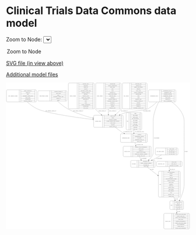 <link rel='stylesheet' href="assets/style.css">
<link rel='stylesheet' href="https://unpkg.com/leaflet@1.5.1/dist/leaflet.css" integrity="sha512-xwE/Az9zrjBIphAcBb3F6JVqxf46+CDLwfLMHloNu6KEQCAWi6HcDUbeOfBIptF7tcCzusKFjFw2yuvEpDL9wQ==" crossorigin="">
<script type="text/javascript" src="https://code.jquery.com/jquery-3.2.1.min.js"></script>
<script type="text/javascript"  src="https://unpkg.com/leaflet@1.5.1/dist/leaflet.js"></script>
<script type="text/javascript" src="assets/actions.js"></script>

# Clinical Trials Data Commons data model

Zoom to Node: <select id="node_select">
  <option value="">Zoom to Node</option>
</select>
<div id="model"></div>

<p>
<a href="./model-desc/ctdc-model.svg">SVG file (in view above)</a>
<p>
<a href="./model-desc">Additional model files</a>


<div id='graph' style='display:off;'>
<svg width="2462pt" height="1960pt"
 viewBox="0.00 0.00 2461.50 1960.00" xmlns="http://www.w3.org/2000/svg" xmlns:xlink="http://www.w3.org/1999/xlink">
<g id="graph0" class="graph" transform="scale(1 1) rotate(0) translate(4 1956)">
<title>Perl</title>
<polygon fill="#ffffff" stroke="transparent" points="-4,4 -4,-1956 2457.5,-1956 2457.5,4 -4,4"/>
<!-- sequencing_assay -->
<g id="node1" class="node">
<title>sequencing_assay</title>
<path fill="none" stroke="#000000" d="M1539.5,-1157.5C1539.5,-1157.5 1876.5,-1157.5 1876.5,-1157.5 1882.5,-1157.5 1888.5,-1163.5 1888.5,-1169.5 1888.5,-1169.5 1888.5,-1260.5 1888.5,-1260.5 1888.5,-1266.5 1882.5,-1272.5 1876.5,-1272.5 1876.5,-1272.5 1539.5,-1272.5 1539.5,-1272.5 1533.5,-1272.5 1527.5,-1266.5 1527.5,-1260.5 1527.5,-1260.5 1527.5,-1169.5 1527.5,-1169.5 1527.5,-1163.5 1533.5,-1157.5 1539.5,-1157.5"/>
<text text-anchor="middle" x="1600.5" y="-1211.3" font-family="Times,serif" font-size="14.00" fill="#000000">sequencing_assay</text>
<polyline fill="none" stroke="#000000" points="1673.5,-1157.5 1673.5,-1272.5 "/>
<text text-anchor="middle" x="1684" y="-1211.3" font-family="Times,serif" font-size="14.00" fill="#000000"> </text>
<polyline fill="none" stroke="#000000" points="1694.5,-1157.5 1694.5,-1272.5 "/>
<text text-anchor="middle" x="1781" y="-1257.3" font-family="Times,serif" font-size="14.00" fill="#000000">platform</text>
<polyline fill="none" stroke="#000000" points="1694.5,-1249.5 1867.5,-1249.5 "/>
<text text-anchor="middle" x="1781" y="-1234.3" font-family="Times,serif" font-size="14.00" fill="#000000">experimental_method</text>
<polyline fill="none" stroke="#000000" points="1694.5,-1226.5 1867.5,-1226.5 "/>
<text text-anchor="middle" x="1781" y="-1211.3" font-family="Times,serif" font-size="14.00" fill="#000000">qc_result</text>
<polyline fill="none" stroke="#000000" points="1694.5,-1203.5 1867.5,-1203.5 "/>
<text text-anchor="middle" x="1781" y="-1188.3" font-family="Times,serif" font-size="14.00" fill="#000000">sequencing_assay_id</text>
<polyline fill="none" stroke="#000000" points="1694.5,-1180.5 1867.5,-1180.5 "/>
<text text-anchor="middle" x="1781" y="-1165.3" font-family="Times,serif" font-size="14.00" fill="#000000">show_node</text>
<polyline fill="none" stroke="#000000" points="1867.5,-1157.5 1867.5,-1272.5 "/>
<text text-anchor="middle" x="1878" y="-1211.3" font-family="Times,serif" font-size="14.00" fill="#000000"> </text>
</g>
<!-- nucleic_acid -->
<g id="node3" class="node">
<title>nucleic_acid</title>
<path fill="none" stroke="#000000" d="M1576,-967.5C1576,-967.5 1926,-967.5 1926,-967.5 1932,-967.5 1938,-973.5 1938,-979.5 1938,-979.5 1938,-1093.5 1938,-1093.5 1938,-1099.5 1932,-1105.5 1926,-1105.5 1926,-1105.5 1576,-1105.5 1576,-1105.5 1570,-1105.5 1564,-1099.5 1564,-1093.5 1564,-1093.5 1564,-979.5 1564,-979.5 1564,-973.5 1570,-967.5 1576,-967.5"/>
<text text-anchor="middle" x="1617" y="-1032.8" font-family="Times,serif" font-size="14.00" fill="#000000">nucleic_acid</text>
<polyline fill="none" stroke="#000000" points="1670,-967.5 1670,-1105.5 "/>
<text text-anchor="middle" x="1680.5" y="-1032.8" font-family="Times,serif" font-size="14.00" fill="#000000"> </text>
<polyline fill="none" stroke="#000000" points="1691,-967.5 1691,-1105.5 "/>
<text text-anchor="middle" x="1804" y="-1090.3" font-family="Times,serif" font-size="14.00" fill="#000000">nucleic_acid_concentration</text>
<polyline fill="none" stroke="#000000" points="1691,-1082.5 1917,-1082.5 "/>
<text text-anchor="middle" x="1804" y="-1067.3" font-family="Times,serif" font-size="14.00" fill="#000000">show_node</text>
<polyline fill="none" stroke="#000000" points="1691,-1059.5 1917,-1059.5 "/>
<text text-anchor="middle" x="1804" y="-1044.3" font-family="Times,serif" font-size="14.00" fill="#000000">aliquot_id</text>
<polyline fill="none" stroke="#000000" points="1691,-1036.5 1917,-1036.5 "/>
<text text-anchor="middle" x="1804" y="-1021.3" font-family="Times,serif" font-size="14.00" fill="#000000">nucleic_acid_volume</text>
<polyline fill="none" stroke="#000000" points="1691,-1013.5 1917,-1013.5 "/>
<text text-anchor="middle" x="1804" y="-998.3" font-family="Times,serif" font-size="14.00" fill="#000000">molecular_sequence_number</text>
<polyline fill="none" stroke="#000000" points="1691,-990.5 1917,-990.5 "/>
<text text-anchor="middle" x="1804" y="-975.3" font-family="Times,serif" font-size="14.00" fill="#000000">nucleic_acid_type</text>
<polyline fill="none" stroke="#000000" points="1917,-967.5 1917,-1105.5 "/>
<text text-anchor="middle" x="1927.5" y="-1032.8" font-family="Times,serif" font-size="14.00" fill="#000000"> </text>
</g>
<!-- sequencing_assay&#45;&gt;nucleic_acid -->
<g id="edge10" class="edge">
<title>sequencing_assay&#45;&gt;nucleic_acid</title>
<path fill="none" stroke="#000000" d="M1721.9609,-1157.0462C1725.1379,-1143.8577 1728.5665,-1129.6253 1731.9158,-1115.7217"/>
<polygon fill="#000000" stroke="#000000" points="1735.3965,-1116.217 1734.3359,-1105.6754 1728.5912,-1114.5776 1735.3965,-1116.217"/>
<text text-anchor="middle" x="1784.5" y="-1127.8" font-family="Times,serif" font-size="14.00" fill="#000000">of_nucleic_acid</text>
</g>
<!-- specimen -->
<g id="node2" class="node">
<title>specimen</title>
<path fill="none" stroke="#000000" d="M1677,-823.5C1677,-823.5 1981,-823.5 1981,-823.5 1987,-823.5 1993,-829.5 1993,-835.5 1993,-835.5 1993,-903.5 1993,-903.5 1993,-909.5 1987,-915.5 1981,-915.5 1981,-915.5 1677,-915.5 1677,-915.5 1671,-915.5 1665,-909.5 1665,-903.5 1665,-903.5 1665,-835.5 1665,-835.5 1665,-829.5 1671,-823.5 1677,-823.5"/>
<text text-anchor="middle" x="1707.5" y="-865.8" font-family="Times,serif" font-size="14.00" fill="#000000">specimen</text>
<polyline fill="none" stroke="#000000" points="1750,-823.5 1750,-915.5 "/>
<text text-anchor="middle" x="1760.5" y="-865.8" font-family="Times,serif" font-size="14.00" fill="#000000"> </text>
<polyline fill="none" stroke="#000000" points="1771,-823.5 1771,-915.5 "/>
<text text-anchor="middle" x="1871.5" y="-900.3" font-family="Times,serif" font-size="14.00" fill="#000000">specimen_type</text>
<polyline fill="none" stroke="#000000" points="1771,-892.5 1972,-892.5 "/>
<text text-anchor="middle" x="1871.5" y="-877.3" font-family="Times,serif" font-size="14.00" fill="#000000">biopsy_sequence_number</text>
<polyline fill="none" stroke="#000000" points="1771,-869.5 1972,-869.5 "/>
<text text-anchor="middle" x="1871.5" y="-854.3" font-family="Times,serif" font-size="14.00" fill="#000000">specimen_id</text>
<polyline fill="none" stroke="#000000" points="1771,-846.5 1972,-846.5 "/>
<text text-anchor="middle" x="1871.5" y="-831.3" font-family="Times,serif" font-size="14.00" fill="#000000">show_node</text>
<polyline fill="none" stroke="#000000" points="1972,-823.5 1972,-915.5 "/>
<text text-anchor="middle" x="1982.5" y="-865.8" font-family="Times,serif" font-size="14.00" fill="#000000"> </text>
</g>
<!-- case -->
<g id="node6" class="node">
<title>case</title>
<path fill="none" stroke="#000000" d="M2048,-426.5C2048,-426.5 2316,-426.5 2316,-426.5 2322,-426.5 2328,-432.5 2328,-438.5 2328,-438.5 2328,-759.5 2328,-759.5 2328,-765.5 2322,-771.5 2316,-771.5 2316,-771.5 2048,-771.5 2048,-771.5 2042,-771.5 2036,-765.5 2036,-759.5 2036,-759.5 2036,-438.5 2036,-438.5 2036,-432.5 2042,-426.5 2048,-426.5"/>
<text text-anchor="middle" x="2060.5" y="-595.3" font-family="Times,serif" font-size="14.00" fill="#000000">case</text>
<polyline fill="none" stroke="#000000" points="2085,-426.5 2085,-771.5 "/>
<text text-anchor="middle" x="2095.5" y="-595.3" font-family="Times,serif" font-size="14.00" fill="#000000"> </text>
<polyline fill="none" stroke="#000000" points="2106,-426.5 2106,-771.5 "/>
<text text-anchor="middle" x="2206.5" y="-756.3" font-family="Times,serif" font-size="14.00" fill="#000000">ctep_subcategory</text>
<polyline fill="none" stroke="#000000" points="2106,-748.5 2307,-748.5 "/>
<text text-anchor="middle" x="2206.5" y="-733.3" font-family="Times,serif" font-size="14.00" fill="#000000">disease</text>
<polyline fill="none" stroke="#000000" points="2106,-725.5 2307,-725.5 "/>
<text text-anchor="middle" x="2206.5" y="-710.3" font-family="Times,serif" font-size="14.00" fill="#000000">gender</text>
<polyline fill="none" stroke="#000000" points="2106,-702.5 2307,-702.5 "/>
<text text-anchor="middle" x="2206.5" y="-687.3" font-family="Times,serif" font-size="14.00" fill="#000000">case_id</text>
<polyline fill="none" stroke="#000000" points="2106,-679.5 2307,-679.5 "/>
<text text-anchor="middle" x="2206.5" y="-664.3" font-family="Times,serif" font-size="14.00" fill="#000000">ecog_performance_status</text>
<polyline fill="none" stroke="#000000" points="2106,-656.5 2307,-656.5 "/>
<text text-anchor="middle" x="2206.5" y="-641.3" font-family="Times,serif" font-size="14.00" fill="#000000">extent_of_disease</text>
<polyline fill="none" stroke="#000000" points="2106,-633.5 2307,-633.5 "/>
<text text-anchor="middle" x="2206.5" y="-618.3" font-family="Times,serif" font-size="14.00" fill="#000000">show_node</text>
<polyline fill="none" stroke="#000000" points="2106,-610.5 2307,-610.5 "/>
<text text-anchor="middle" x="2206.5" y="-595.3" font-family="Times,serif" font-size="14.00" fill="#000000">ethnicity</text>
<polyline fill="none" stroke="#000000" points="2106,-587.5 2307,-587.5 "/>
<text text-anchor="middle" x="2206.5" y="-572.3" font-family="Times,serif" font-size="14.00" fill="#000000">source_id</text>
<polyline fill="none" stroke="#000000" points="2106,-564.5 2307,-564.5 "/>
<text text-anchor="middle" x="2206.5" y="-549.3" font-family="Times,serif" font-size="14.00" fill="#000000">patient_status</text>
<polyline fill="none" stroke="#000000" points="2106,-541.5 2307,-541.5 "/>
<text text-anchor="middle" x="2206.5" y="-526.3" font-family="Times,serif" font-size="14.00" fill="#000000">prior_drugs</text>
<polyline fill="none" stroke="#000000" points="2106,-518.5 2307,-518.5 "/>
<text text-anchor="middle" x="2206.5" y="-503.3" font-family="Times,serif" font-size="14.00" fill="#000000">ctep_category</text>
<polyline fill="none" stroke="#000000" points="2106,-495.5 2307,-495.5 "/>
<text text-anchor="middle" x="2206.5" y="-480.3" font-family="Times,serif" font-size="14.00" fill="#000000">race</text>
<polyline fill="none" stroke="#000000" points="2106,-472.5 2307,-472.5 "/>
<text text-anchor="middle" x="2206.5" y="-457.3" font-family="Times,serif" font-size="14.00" fill="#000000">meddra_code</text>
<polyline fill="none" stroke="#000000" points="2106,-449.5 2307,-449.5 "/>
<text text-anchor="middle" x="2206.5" y="-434.3" font-family="Times,serif" font-size="14.00" fill="#000000">current_step</text>
<polyline fill="none" stroke="#000000" points="2307,-426.5 2307,-771.5 "/>
<text text-anchor="middle" x="2317.5" y="-595.3" font-family="Times,serif" font-size="14.00" fill="#000000"> </text>
</g>
<!-- specimen&#45;&gt;case -->
<g id="edge17" class="edge">
<title>specimen&#45;&gt;case</title>
<path fill="none" stroke="#000000" d="M1889.2818,-823.3067C1927.4275,-794.0761 1978.6108,-754.8549 2027.5055,-717.3874"/>
<polygon fill="#000000" stroke="#000000" points="2029.8389,-720.0089 2035.6475,-711.1483 2025.5811,-714.4526 2029.8389,-720.0089"/>
<text text-anchor="middle" x="1950" y="-793.8" font-family="Times,serif" font-size="14.00" fill="#000000">of_case</text>
</g>
<!-- nucleic_acid&#45;&gt;specimen -->
<g id="edge3" class="edge">
<title>nucleic_acid&#45;&gt;specimen</title>
<path fill="none" stroke="#000000" d="M1783.4014,-967.1278C1789.999,-953.0022 1796.8561,-938.321 1803.1875,-924.7651"/>
<polygon fill="#000000" stroke="#000000" points="1806.4165,-926.1224 1807.4773,-915.5807 1800.0742,-923.16 1806.4165,-926.1224"/>
<text text-anchor="middle" x="1841" y="-937.8" font-family="Times,serif" font-size="14.00" fill="#000000">of_specimen</text>
</g>
<!-- copy_number_variant -->
<g id="node4" class="node">
<title>copy_number_variant</title>
<path fill="none" stroke="#000000" d="M12,-1698.5C12,-1698.5 390,-1698.5 390,-1698.5 396,-1698.5 402,-1704.5 402,-1710.5 402,-1710.5 402,-1847.5 402,-1847.5 402,-1853.5 396,-1859.5 390,-1859.5 390,-1859.5 12,-1859.5 12,-1859.5 6,-1859.5 0,-1853.5 0,-1847.5 0,-1847.5 0,-1710.5 0,-1710.5 0,-1704.5 6,-1698.5 12,-1698.5"/>
<text text-anchor="middle" x="86" y="-1775.3" font-family="Times,serif" font-size="14.00" fill="#000000">copy_number_variant</text>
<polyline fill="none" stroke="#000000" points="172,-1698.5 172,-1859.5 "/>
<text text-anchor="middle" x="182.5" y="-1775.3" font-family="Times,serif" font-size="14.00" fill="#000000"> </text>
<polyline fill="none" stroke="#000000" points="193,-1698.5 193,-1859.5 "/>
<text text-anchor="middle" x="287" y="-1844.3" font-family="Times,serif" font-size="14.00" fill="#000000">tumor_suppressor</text>
<polyline fill="none" stroke="#000000" points="193,-1836.5 381,-1836.5 "/>
<text text-anchor="middle" x="287" y="-1821.3" font-family="Times,serif" font-size="14.00" fill="#000000">variant_id</text>
<polyline fill="none" stroke="#000000" points="193,-1813.5 381,-1813.5 "/>
<text text-anchor="middle" x="287" y="-1798.3" font-family="Times,serif" font-size="14.00" fill="#000000">gene</text>
<polyline fill="none" stroke="#000000" points="193,-1790.5 381,-1790.5 "/>
<text text-anchor="middle" x="287" y="-1775.3" font-family="Times,serif" font-size="14.00" fill="#000000">oncomine_variant_class</text>
<polyline fill="none" stroke="#000000" points="193,-1767.5 381,-1767.5 "/>
<text text-anchor="middle" x="287" y="-1752.3" font-family="Times,serif" font-size="14.00" fill="#000000">show_node</text>
<polyline fill="none" stroke="#000000" points="193,-1744.5 381,-1744.5 "/>
<text text-anchor="middle" x="287" y="-1729.3" font-family="Times,serif" font-size="14.00" fill="#000000">chromosome</text>
<polyline fill="none" stroke="#000000" points="193,-1721.5 381,-1721.5 "/>
<text text-anchor="middle" x="287" y="-1706.3" font-family="Times,serif" font-size="14.00" fill="#000000">external_variant_id</text>
<polyline fill="none" stroke="#000000" points="381,-1698.5 381,-1859.5 "/>
<text text-anchor="middle" x="391.5" y="-1775.3" font-family="Times,serif" font-size="14.00" fill="#000000"> </text>
</g>
<!-- variant_report -->
<g id="node7" class="node">
<title>variant_report</title>
<path fill="none" stroke="#000000" d="M1180,-1359C1180,-1359 1552,-1359 1552,-1359 1558,-1359 1564,-1365 1564,-1371 1564,-1371 1564,-1508 1564,-1508 1564,-1514 1558,-1520 1552,-1520 1552,-1520 1180,-1520 1180,-1520 1174,-1520 1168,-1514 1168,-1508 1168,-1508 1168,-1371 1168,-1371 1168,-1365 1174,-1359 1180,-1359"/>
<text text-anchor="middle" x="1228" y="-1435.8" font-family="Times,serif" font-size="14.00" fill="#000000">variant_report</text>
<polyline fill="none" stroke="#000000" points="1288,-1359 1288,-1520 "/>
<text text-anchor="middle" x="1298.5" y="-1435.8" font-family="Times,serif" font-size="14.00" fill="#000000"> </text>
<polyline fill="none" stroke="#000000" points="1309,-1359 1309,-1520 "/>
<text text-anchor="middle" x="1426" y="-1504.8" font-family="Times,serif" font-size="14.00" fill="#000000">analysis_id</text>
<polyline fill="none" stroke="#000000" points="1309,-1497 1543,-1497 "/>
<text text-anchor="middle" x="1426" y="-1481.8" font-family="Times,serif" font-size="14.00" fill="#000000">mapd</text>
<polyline fill="none" stroke="#000000" points="1309,-1474 1543,-1474 "/>
<text text-anchor="middle" x="1426" y="-1458.8" font-family="Times,serif" font-size="14.00" fill="#000000">reference_genome</text>
<polyline fill="none" stroke="#000000" points="1309,-1451 1543,-1451 "/>
<text text-anchor="middle" x="1426" y="-1435.8" font-family="Times,serif" font-size="14.00" fill="#000000">torrent_variant_caller_version</text>
<polyline fill="none" stroke="#000000" points="1309,-1428 1543,-1428 "/>
<text text-anchor="middle" x="1426" y="-1412.8" font-family="Times,serif" font-size="14.00" fill="#000000">show_node</text>
<polyline fill="none" stroke="#000000" points="1309,-1405 1543,-1405 "/>
<text text-anchor="middle" x="1426" y="-1389.8" font-family="Times,serif" font-size="14.00" fill="#000000">cellularity</text>
<polyline fill="none" stroke="#000000" points="1309,-1382 1543,-1382 "/>
<text text-anchor="middle" x="1426" y="-1366.8" font-family="Times,serif" font-size="14.00" fill="#000000">variant_report_id</text>
<polyline fill="none" stroke="#000000" points="1543,-1359 1543,-1520 "/>
<text text-anchor="middle" x="1553.5" y="-1435.8" font-family="Times,serif" font-size="14.00" fill="#000000"> </text>
</g>
<!-- copy_number_variant&#45;&gt;variant_report -->
<g id="edge12" class="edge">
<title>copy_number_variant&#45;&gt;variant_report</title>
<path fill="none" stroke="#000000" d="M278.9733,-1698.2323C315.901,-1664.6124 362.5008,-1628.2927 411,-1606 540.6951,-1546.3855 917.8021,-1492.672 1157.5084,-1463.2127"/>
<polygon fill="#000000" stroke="#000000" points="1158.2509,-1466.648 1167.7513,-1461.9583 1157.4,-1459.6999 1158.2509,-1466.648"/>
<text text-anchor="middle" x="592.5" y="-1576.8" font-family="Times,serif" font-size="14.00" fill="#000000">copy_number_variant_of</text>
</g>
<!-- clinical_trial -->
<g id="node5" class="node">
<title>clinical_trial</title>
<path fill="none" stroke="#000000" d="M2120.5,-.5C2120.5,-.5 2441.5,-.5 2441.5,-.5 2447.5,-.5 2453.5,-6.5 2453.5,-12.5 2453.5,-12.5 2453.5,-195.5 2453.5,-195.5 2453.5,-201.5 2447.5,-207.5 2441.5,-207.5 2441.5,-207.5 2120.5,-207.5 2120.5,-207.5 2114.5,-207.5 2108.5,-201.5 2108.5,-195.5 2108.5,-195.5 2108.5,-12.5 2108.5,-12.5 2108.5,-6.5 2114.5,-.5 2120.5,-.5"/>
<text text-anchor="middle" x="2161.5" y="-100.3" font-family="Times,serif" font-size="14.00" fill="#000000">clinical_trial</text>
<polyline fill="none" stroke="#000000" points="2214.5,-.5 2214.5,-207.5 "/>
<text text-anchor="middle" x="2225" y="-100.3" font-family="Times,serif" font-size="14.00" fill="#000000"> </text>
<polyline fill="none" stroke="#000000" points="2235.5,-.5 2235.5,-207.5 "/>
<text text-anchor="middle" x="2334" y="-192.3" font-family="Times,serif" font-size="14.00" fill="#000000">clinical_trial_long_name</text>
<polyline fill="none" stroke="#000000" points="2235.5,-184.5 2432.5,-184.5 "/>
<text text-anchor="middle" x="2334" y="-169.3" font-family="Times,serif" font-size="14.00" fill="#000000">clinical_trial_type</text>
<polyline fill="none" stroke="#000000" points="2235.5,-161.5 2432.5,-161.5 "/>
<text text-anchor="middle" x="2334" y="-146.3" font-family="Times,serif" font-size="14.00" fill="#000000">clinical_trial_designation</text>
<polyline fill="none" stroke="#000000" points="2235.5,-138.5 2432.5,-138.5 "/>
<text text-anchor="middle" x="2334" y="-123.3" font-family="Times,serif" font-size="14.00" fill="#000000">show_node</text>
<polyline fill="none" stroke="#000000" points="2235.5,-115.5 2432.5,-115.5 "/>
<text text-anchor="middle" x="2334" y="-100.3" font-family="Times,serif" font-size="14.00" fill="#000000">principal_investigators</text>
<polyline fill="none" stroke="#000000" points="2235.5,-92.5 2432.5,-92.5 "/>
<text text-anchor="middle" x="2334" y="-77.3" font-family="Times,serif" font-size="14.00" fill="#000000">clinical_trial_short_name</text>
<polyline fill="none" stroke="#000000" points="2235.5,-69.5 2432.5,-69.5 "/>
<text text-anchor="middle" x="2334" y="-54.3" font-family="Times,serif" font-size="14.00" fill="#000000">lead_organization</text>
<polyline fill="none" stroke="#000000" points="2235.5,-46.5 2432.5,-46.5 "/>
<text text-anchor="middle" x="2334" y="-31.3" font-family="Times,serif" font-size="14.00" fill="#000000">clinical_trial_id</text>
<polyline fill="none" stroke="#000000" points="2235.5,-23.5 2432.5,-23.5 "/>
<text text-anchor="middle" x="2334" y="-8.3" font-family="Times,serif" font-size="14.00" fill="#000000">clinical_trial_description</text>
<polyline fill="none" stroke="#000000" points="2432.5,-.5 2432.5,-207.5 "/>
<text text-anchor="middle" x="2443" y="-100.3" font-family="Times,serif" font-size="14.00" fill="#000000"> </text>
</g>
<!-- arm -->
<g id="node14" class="node">
<title>arm</title>
<path fill="none" stroke="#000000" d="M2201,-259.5C2201,-259.5 2361,-259.5 2361,-259.5 2367,-259.5 2373,-265.5 2373,-271.5 2373,-271.5 2373,-362.5 2373,-362.5 2373,-368.5 2367,-374.5 2361,-374.5 2361,-374.5 2201,-374.5 2201,-374.5 2195,-374.5 2189,-368.5 2189,-362.5 2189,-362.5 2189,-271.5 2189,-271.5 2189,-265.5 2195,-259.5 2201,-259.5"/>
<text text-anchor="middle" x="2211.5" y="-313.3" font-family="Times,serif" font-size="14.00" fill="#000000">arm</text>
<polyline fill="none" stroke="#000000" points="2234,-259.5 2234,-374.5 "/>
<text text-anchor="middle" x="2244.5" y="-313.3" font-family="Times,serif" font-size="14.00" fill="#000000"> </text>
<polyline fill="none" stroke="#000000" points="2255,-259.5 2255,-374.5 "/>
<text text-anchor="middle" x="2303.5" y="-359.3" font-family="Times,serif" font-size="14.00" fill="#000000">show_node</text>
<polyline fill="none" stroke="#000000" points="2255,-351.5 2352,-351.5 "/>
<text text-anchor="middle" x="2303.5" y="-336.3" font-family="Times,serif" font-size="14.00" fill="#000000">arm_id</text>
<polyline fill="none" stroke="#000000" points="2255,-328.5 2352,-328.5 "/>
<text text-anchor="middle" x="2303.5" y="-313.3" font-family="Times,serif" font-size="14.00" fill="#000000">pubmed_id</text>
<polyline fill="none" stroke="#000000" points="2255,-305.5 2352,-305.5 "/>
<text text-anchor="middle" x="2303.5" y="-290.3" font-family="Times,serif" font-size="14.00" fill="#000000">arm_target</text>
<polyline fill="none" stroke="#000000" points="2255,-282.5 2352,-282.5 "/>
<text text-anchor="middle" x="2303.5" y="-267.3" font-family="Times,serif" font-size="14.00" fill="#000000">arm_drug</text>
<polyline fill="none" stroke="#000000" points="2352,-259.5 2352,-374.5 "/>
<text text-anchor="middle" x="2362.5" y="-313.3" font-family="Times,serif" font-size="14.00" fill="#000000"> </text>
</g>
<!-- case&#45;&gt;arm -->
<g id="edge6" class="edge">
<title>case&#45;&gt;arm</title>
<path fill="none" stroke="#000000" d="M2242.5823,-426.4322C2247.7643,-411.6714 2252.7754,-397.3972 2257.3725,-384.3026"/>
<polygon fill="#000000" stroke="#000000" points="2260.793,-385.1253 2260.8031,-374.5305 2254.1882,-382.8065 2260.793,-385.1253"/>
<text text-anchor="middle" x="2276" y="-396.8" font-family="Times,serif" font-size="14.00" fill="#000000">of_arm</text>
</g>
<!-- variant_report&#45;&gt;sequencing_assay -->
<g id="edge8" class="edge">
<title>variant_report&#45;&gt;sequencing_assay</title>
<path fill="none" stroke="#000000" d="M1459.645,-1358.6817C1488.6202,-1335.4705 1521.2825,-1311.0407 1553,-1291 1560.1932,-1286.455 1567.6973,-1281.9833 1575.3548,-1277.6247"/>
<polygon fill="#000000" stroke="#000000" points="1577.3864,-1280.4987 1584.4052,-1272.5622 1573.9691,-1274.3895 1577.3864,-1280.4987"/>
<text text-anchor="middle" x="1628.5" y="-1294.8" font-family="Times,serif" font-size="14.00" fill="#000000">of_sequencing_assay</text>
</g>
<!-- file -->
<g id="node8" class="node">
<title>file</title>
<path fill="none" stroke="#000000" d="M1615.5,-1324.5C1615.5,-1324.5 1800.5,-1324.5 1800.5,-1324.5 1806.5,-1324.5 1812.5,-1330.5 1812.5,-1336.5 1812.5,-1336.5 1812.5,-1542.5 1812.5,-1542.5 1812.5,-1548.5 1806.5,-1554.5 1800.5,-1554.5 1800.5,-1554.5 1615.5,-1554.5 1615.5,-1554.5 1609.5,-1554.5 1603.5,-1548.5 1603.5,-1542.5 1603.5,-1542.5 1603.5,-1336.5 1603.5,-1336.5 1603.5,-1330.5 1609.5,-1324.5 1615.5,-1324.5"/>
<text text-anchor="middle" x="1623" y="-1435.8" font-family="Times,serif" font-size="14.00" fill="#000000">file</text>
<polyline fill="none" stroke="#000000" points="1642.5,-1324.5 1642.5,-1554.5 "/>
<text text-anchor="middle" x="1653" y="-1435.8" font-family="Times,serif" font-size="14.00" fill="#000000"> </text>
<polyline fill="none" stroke="#000000" points="1663.5,-1324.5 1663.5,-1554.5 "/>
<text text-anchor="middle" x="1727.5" y="-1539.3" font-family="Times,serif" font-size="14.00" fill="#000000">uuid</text>
<polyline fill="none" stroke="#000000" points="1663.5,-1531.5 1791.5,-1531.5 "/>
<text text-anchor="middle" x="1727.5" y="-1516.3" font-family="Times,serif" font-size="14.00" fill="#000000">file_format</text>
<polyline fill="none" stroke="#000000" points="1663.5,-1508.5 1791.5,-1508.5 "/>
<text text-anchor="middle" x="1727.5" y="-1493.3" font-family="Times,serif" font-size="14.00" fill="#000000">show_node</text>
<polyline fill="none" stroke="#000000" points="1663.5,-1485.5 1791.5,-1485.5 "/>
<text text-anchor="middle" x="1727.5" y="-1470.3" font-family="Times,serif" font-size="14.00" fill="#000000">file_description</text>
<polyline fill="none" stroke="#000000" points="1663.5,-1462.5 1791.5,-1462.5 "/>
<text text-anchor="middle" x="1727.5" y="-1447.3" font-family="Times,serif" font-size="14.00" fill="#000000">file_status</text>
<polyline fill="none" stroke="#000000" points="1663.5,-1439.5 1791.5,-1439.5 "/>
<text text-anchor="middle" x="1727.5" y="-1424.3" font-family="Times,serif" font-size="14.00" fill="#000000">file_name</text>
<polyline fill="none" stroke="#000000" points="1663.5,-1416.5 1791.5,-1416.5 "/>
<text text-anchor="middle" x="1727.5" y="-1401.3" font-family="Times,serif" font-size="14.00" fill="#000000">file_size</text>
<polyline fill="none" stroke="#000000" points="1663.5,-1393.5 1791.5,-1393.5 "/>
<text text-anchor="middle" x="1727.5" y="-1378.3" font-family="Times,serif" font-size="14.00" fill="#000000">file_location</text>
<polyline fill="none" stroke="#000000" points="1663.5,-1370.5 1791.5,-1370.5 "/>
<text text-anchor="middle" x="1727.5" y="-1355.3" font-family="Times,serif" font-size="14.00" fill="#000000">md5sum</text>
<polyline fill="none" stroke="#000000" points="1663.5,-1347.5 1791.5,-1347.5 "/>
<text text-anchor="middle" x="1727.5" y="-1332.3" font-family="Times,serif" font-size="14.00" fill="#000000">file_type</text>
<polyline fill="none" stroke="#000000" points="1791.5,-1324.5 1791.5,-1554.5 "/>
<text text-anchor="middle" x="1802" y="-1435.8" font-family="Times,serif" font-size="14.00" fill="#000000"> </text>
</g>
<!-- file&#45;&gt;sequencing_assay -->
<g id="edge7" class="edge">
<title>file&#45;&gt;sequencing_assay</title>
<path fill="none" stroke="#000000" d="M1708,-1324.2906C1708,-1310.104 1708,-1295.9805 1708,-1282.8273"/>
<polygon fill="#000000" stroke="#000000" points="1711.5001,-1282.504 1708,-1272.504 1704.5001,-1282.5041 1711.5001,-1282.504"/>
<text text-anchor="middle" x="1783.5" y="-1294.8" font-family="Times,serif" font-size="14.00" fill="#000000">of_sequencing_assay</text>
</g>
<!-- assignment_report -->
<g id="node9" class="node">
<title>assignment_report</title>
<path fill="none" stroke="#000000" d="M1914.5,-1698.5C1914.5,-1698.5 2257.5,-1698.5 2257.5,-1698.5 2263.5,-1698.5 2269.5,-1704.5 2269.5,-1710.5 2269.5,-1710.5 2269.5,-1847.5 2269.5,-1847.5 2269.5,-1853.5 2263.5,-1859.5 2257.5,-1859.5 2257.5,-1859.5 1914.5,-1859.5 1914.5,-1859.5 1908.5,-1859.5 1902.5,-1853.5 1902.5,-1847.5 1902.5,-1847.5 1902.5,-1710.5 1902.5,-1710.5 1902.5,-1704.5 1908.5,-1698.5 1914.5,-1698.5"/>
<text text-anchor="middle" x="1978.5" y="-1775.3" font-family="Times,serif" font-size="14.00" fill="#000000">assignment_report</text>
<polyline fill="none" stroke="#000000" points="2054.5,-1698.5 2054.5,-1859.5 "/>
<text text-anchor="middle" x="2065" y="-1775.3" font-family="Times,serif" font-size="14.00" fill="#000000"> </text>
<polyline fill="none" stroke="#000000" points="2075.5,-1698.5 2075.5,-1859.5 "/>
<text text-anchor="middle" x="2162" y="-1844.3" font-family="Times,serif" font-size="14.00" fill="#000000">assignment_report_id</text>
<polyline fill="none" stroke="#000000" points="2075.5,-1836.5 2248.5,-1836.5 "/>
<text text-anchor="middle" x="2162" y="-1821.3" font-family="Times,serif" font-size="14.00" fill="#000000">assignment_logic</text>
<polyline fill="none" stroke="#000000" points="2075.5,-1813.5 2248.5,-1813.5 "/>
<text text-anchor="middle" x="2162" y="-1798.3" font-family="Times,serif" font-size="14.00" fill="#000000">treatment_outcome</text>
<polyline fill="none" stroke="#000000" points="2075.5,-1790.5 2248.5,-1790.5 "/>
<text text-anchor="middle" x="2162" y="-1775.3" font-family="Times,serif" font-size="14.00" fill="#000000">assignment_outcome</text>
<polyline fill="none" stroke="#000000" points="2075.5,-1767.5 2248.5,-1767.5 "/>
<text text-anchor="middle" x="2162" y="-1752.3" font-family="Times,serif" font-size="14.00" fill="#000000">show_node</text>
<polyline fill="none" stroke="#000000" points="2075.5,-1744.5 2248.5,-1744.5 "/>
<text text-anchor="middle" x="2162" y="-1729.3" font-family="Times,serif" font-size="14.00" fill="#000000">analysis_id</text>
<polyline fill="none" stroke="#000000" points="2075.5,-1721.5 2248.5,-1721.5 "/>
<text text-anchor="middle" x="2162" y="-1706.3" font-family="Times,serif" font-size="14.00" fill="#000000">step_at_assignment</text>
<polyline fill="none" stroke="#000000" points="2248.5,-1698.5 2248.5,-1859.5 "/>
<text text-anchor="middle" x="2259" y="-1775.3" font-family="Times,serif" font-size="14.00" fill="#000000"> </text>
</g>
<!-- assignment_report&#45;&gt;specimen -->
<g id="edge2" class="edge">
<title>assignment_report&#45;&gt;specimen</title>
<path fill="none" stroke="#000000" d="M2040.1195,-1698.4515C2006.243,-1631.3701 1966,-1532.1778 1966,-1439.5 1966,-1439.5 1966,-1439.5 1966,-1036.5 1966,-1004.4776 1964.3759,-993.8981 1947,-967 1936.3783,-950.5575 1922.0997,-935.505 1907.148,-922.4039"/>
<polygon fill="#000000" stroke="#000000" points="1909.174,-919.5329 1899.2837,-915.7337 1904.6461,-924.8713 1909.174,-919.5329"/>
<text text-anchor="middle" x="2011" y="-1211.3" font-family="Times,serif" font-size="14.00" fill="#000000">of_specimen</text>
</g>
<!-- assignment_report&#45;&gt;variant_report -->
<g id="edge16" class="edge">
<title>assignment_report&#45;&gt;variant_report</title>
<path fill="none" stroke="#000000" d="M2015.4705,-1698.0743C1981.7512,-1664.4238 1938.7821,-1628.1239 1893,-1606 1832.5079,-1576.7676 1658.8099,-1576.0268 1595,-1555 1569.7644,-1546.6843 1543.8512,-1535.9699 1518.9473,-1524.4268"/>
<polygon fill="#000000" stroke="#000000" points="1520.3602,-1521.2236 1509.821,-1520.1395 1517.3838,-1527.5593 1520.3602,-1521.2236"/>
<text text-anchor="middle" x="1882.5" y="-1576.8" font-family="Times,serif" font-size="14.00" fill="#000000">of_variant_report</text>
</g>
<!-- assignment_report&#45;&gt;arm -->
<g id="edge5" class="edge">
<title>assignment_report&#45;&gt;arm</title>
<path fill="none" stroke="#000000" d="M2215.3913,-1698.4385C2294.6541,-1638.1453 2381,-1547.6457 2381,-1439.5 2381,-1439.5 2381,-1439.5 2381,-599 2381,-521.8694 2347.3582,-439.3429 2319.1002,-383.628"/>
<polygon fill="#000000" stroke="#000000" points="2322.1289,-381.8644 2314.4376,-374.5778 2315.9062,-385.0704 2322.1289,-381.8644"/>
<text text-anchor="middle" x="2406" y="-1032.8" font-family="Times,serif" font-size="14.00" fill="#000000">of_arm</text>
</g>
<!-- gene_fusion_variant -->
<g id="node10" class="node">
<title>gene_fusion_variant</title>
<path fill="none" stroke="#000000" d="M432.5,-1710C432.5,-1710 799.5,-1710 799.5,-1710 805.5,-1710 811.5,-1716 811.5,-1722 811.5,-1722 811.5,-1836 811.5,-1836 811.5,-1842 805.5,-1848 799.5,-1848 799.5,-1848 432.5,-1848 432.5,-1848 426.5,-1848 420.5,-1842 420.5,-1836 420.5,-1836 420.5,-1722 420.5,-1722 420.5,-1716 426.5,-1710 432.5,-1710"/>
<text text-anchor="middle" x="501" y="-1775.3" font-family="Times,serif" font-size="14.00" fill="#000000">gene_fusion_variant</text>
<polyline fill="none" stroke="#000000" points="581.5,-1710 581.5,-1848 "/>
<text text-anchor="middle" x="592" y="-1775.3" font-family="Times,serif" font-size="14.00" fill="#000000"> </text>
<polyline fill="none" stroke="#000000" points="602.5,-1710 602.5,-1848 "/>
<text text-anchor="middle" x="696.5" y="-1832.8" font-family="Times,serif" font-size="14.00" fill="#000000">external_variant_id</text>
<polyline fill="none" stroke="#000000" points="602.5,-1825 790.5,-1825 "/>
<text text-anchor="middle" x="696.5" y="-1809.8" font-family="Times,serif" font-size="14.00" fill="#000000">show_node</text>
<polyline fill="none" stroke="#000000" points="602.5,-1802 790.5,-1802 "/>
<text text-anchor="middle" x="696.5" y="-1786.8" font-family="Times,serif" font-size="14.00" fill="#000000">gene1</text>
<polyline fill="none" stroke="#000000" points="602.5,-1779 790.5,-1779 "/>
<text text-anchor="middle" x="696.5" y="-1763.8" font-family="Times,serif" font-size="14.00" fill="#000000">oncomine_variant_class</text>
<polyline fill="none" stroke="#000000" points="602.5,-1756 790.5,-1756 "/>
<text text-anchor="middle" x="696.5" y="-1740.8" font-family="Times,serif" font-size="14.00" fill="#000000">variant_id</text>
<polyline fill="none" stroke="#000000" points="602.5,-1733 790.5,-1733 "/>
<text text-anchor="middle" x="696.5" y="-1717.8" font-family="Times,serif" font-size="14.00" fill="#000000">gene2</text>
<polyline fill="none" stroke="#000000" points="790.5,-1710 790.5,-1848 "/>
<text text-anchor="middle" x="801" y="-1775.3" font-family="Times,serif" font-size="14.00" fill="#000000"> </text>
</g>
<!-- gene_fusion_variant&#45;&gt;variant_report -->
<g id="edge14" class="edge">
<title>gene_fusion_variant&#45;&gt;variant_report</title>
<path fill="none" stroke="#000000" d="M683.7699,-1709.6191C721.4069,-1674.405 770.6962,-1633.3976 821,-1606 925.8962,-1548.869 1053.0675,-1508.593 1158.1737,-1481.9808"/>
<polygon fill="#000000" stroke="#000000" points="1159.1036,-1485.3561 1167.9516,-1479.5283 1157.4005,-1478.5664 1159.1036,-1485.3561"/>
<text text-anchor="middle" x="960" y="-1576.8" font-family="Times,serif" font-size="14.00" fill="#000000">gene_fusion_variant_of</text>
</g>
<!-- delins_variant -->
<g id="node11" class="node">
<title>delins_variant</title>
<path fill="none" stroke="#000000" d="M842,-1606.5C842,-1606.5 1166,-1606.5 1166,-1606.5 1172,-1606.5 1178,-1612.5 1178,-1618.5 1178,-1618.5 1178,-1939.5 1178,-1939.5 1178,-1945.5 1172,-1951.5 1166,-1951.5 1166,-1951.5 842,-1951.5 842,-1951.5 836,-1951.5 830,-1945.5 830,-1939.5 830,-1939.5 830,-1618.5 830,-1618.5 830,-1612.5 836,-1606.5 842,-1606.5"/>
<text text-anchor="middle" x="889" y="-1775.3" font-family="Times,serif" font-size="14.00" fill="#000000">delins_variant</text>
<polyline fill="none" stroke="#000000" points="948,-1606.5 948,-1951.5 "/>
<text text-anchor="middle" x="958.5" y="-1775.3" font-family="Times,serif" font-size="14.00" fill="#000000"> </text>
<polyline fill="none" stroke="#000000" points="969,-1606.5 969,-1951.5 "/>
<text text-anchor="middle" x="1063" y="-1936.3" font-family="Times,serif" font-size="14.00" fill="#000000">genomic_hgvs</text>
<polyline fill="none" stroke="#000000" points="969,-1928.5 1157,-1928.5 "/>
<text text-anchor="middle" x="1063" y="-1913.3" font-family="Times,serif" font-size="14.00" fill="#000000">alternative</text>
<polyline fill="none" stroke="#000000" points="969,-1905.5 1157,-1905.5 "/>
<text text-anchor="middle" x="1063" y="-1890.3" font-family="Times,serif" font-size="14.00" fill="#000000">variant_id</text>
<polyline fill="none" stroke="#000000" points="969,-1882.5 1157,-1882.5 "/>
<text text-anchor="middle" x="1063" y="-1867.3" font-family="Times,serif" font-size="14.00" fill="#000000">position</text>
<polyline fill="none" stroke="#000000" points="969,-1859.5 1157,-1859.5 "/>
<text text-anchor="middle" x="1063" y="-1844.3" font-family="Times,serif" font-size="14.00" fill="#000000">oncomine_variant_class</text>
<polyline fill="none" stroke="#000000" points="969,-1836.5 1157,-1836.5 "/>
<text text-anchor="middle" x="1063" y="-1821.3" font-family="Times,serif" font-size="14.00" fill="#000000">external_variant_id</text>
<polyline fill="none" stroke="#000000" points="969,-1813.5 1157,-1813.5 "/>
<text text-anchor="middle" x="1063" y="-1798.3" font-family="Times,serif" font-size="14.00" fill="#000000">reference</text>
<polyline fill="none" stroke="#000000" points="969,-1790.5 1157,-1790.5 "/>
<text text-anchor="middle" x="1063" y="-1775.3" font-family="Times,serif" font-size="14.00" fill="#000000">transcript_hgvs</text>
<polyline fill="none" stroke="#000000" points="969,-1767.5 1157,-1767.5 "/>
<text text-anchor="middle" x="1063" y="-1752.3" font-family="Times,serif" font-size="14.00" fill="#000000">amino_acid_change</text>
<polyline fill="none" stroke="#000000" points="969,-1744.5 1157,-1744.5 "/>
<text text-anchor="middle" x="1063" y="-1729.3" font-family="Times,serif" font-size="14.00" fill="#000000">transcript_id</text>
<polyline fill="none" stroke="#000000" points="969,-1721.5 1157,-1721.5 "/>
<text text-anchor="middle" x="1063" y="-1706.3" font-family="Times,serif" font-size="14.00" fill="#000000">gene</text>
<polyline fill="none" stroke="#000000" points="969,-1698.5 1157,-1698.5 "/>
<text text-anchor="middle" x="1063" y="-1683.3" font-family="Times,serif" font-size="14.00" fill="#000000">exon</text>
<polyline fill="none" stroke="#000000" points="969,-1675.5 1157,-1675.5 "/>
<text text-anchor="middle" x="1063" y="-1660.3" font-family="Times,serif" font-size="14.00" fill="#000000">variant_classification</text>
<polyline fill="none" stroke="#000000" points="969,-1652.5 1157,-1652.5 "/>
<text text-anchor="middle" x="1063" y="-1637.3" font-family="Times,serif" font-size="14.00" fill="#000000">chromosome</text>
<polyline fill="none" stroke="#000000" points="969,-1629.5 1157,-1629.5 "/>
<text text-anchor="middle" x="1063" y="-1614.3" font-family="Times,serif" font-size="14.00" fill="#000000">show_node</text>
<polyline fill="none" stroke="#000000" points="1157,-1606.5 1157,-1951.5 "/>
<text text-anchor="middle" x="1167.5" y="-1775.3" font-family="Times,serif" font-size="14.00" fill="#000000"> </text>
</g>
<!-- delins_variant&#45;&gt;variant_report -->
<g id="edge1" class="edge">
<title>delins_variant&#45;&gt;variant_report</title>
<path fill="none" stroke="#000000" d="M1178.3213,-1614.1433C1181.2351,-1611.4077 1184.1297,-1608.6915 1187,-1606 1214.3083,-1580.3921 1244.049,-1552.6641 1271.3038,-1527.3171"/>
<polygon fill="#000000" stroke="#000000" points="1273.9807,-1529.6073 1278.921,-1520.2348 1269.2142,-1524.4808 1273.9807,-1529.6073"/>
<text text-anchor="middle" x="1283.5" y="-1576.8" font-family="Times,serif" font-size="14.00" fill="#000000">delins_variant_of</text>
</g>
<!-- ihc_assay_report -->
<g id="node12" class="node">
<title>ihc_assay_report</title>
<path fill="none" stroke="#000000" d="M2006.5,-990.5C2006.5,-990.5 2285.5,-990.5 2285.5,-990.5 2291.5,-990.5 2297.5,-996.5 2297.5,-1002.5 2297.5,-1002.5 2297.5,-1070.5 2297.5,-1070.5 2297.5,-1076.5 2291.5,-1082.5 2285.5,-1082.5 2285.5,-1082.5 2006.5,-1082.5 2006.5,-1082.5 2000.5,-1082.5 1994.5,-1076.5 1994.5,-1070.5 1994.5,-1070.5 1994.5,-1002.5 1994.5,-1002.5 1994.5,-996.5 2000.5,-990.5 2006.5,-990.5"/>
<text text-anchor="middle" x="2063.5" y="-1032.8" font-family="Times,serif" font-size="14.00" fill="#000000">ihc_assay_report</text>
<polyline fill="none" stroke="#000000" points="2132.5,-990.5 2132.5,-1082.5 "/>
<text text-anchor="middle" x="2143" y="-1032.8" font-family="Times,serif" font-size="14.00" fill="#000000"> </text>
<polyline fill="none" stroke="#000000" points="2153.5,-990.5 2153.5,-1082.5 "/>
<text text-anchor="middle" x="2215" y="-1067.3" font-family="Times,serif" font-size="14.00" fill="#000000">show_node</text>
<polyline fill="none" stroke="#000000" points="2153.5,-1059.5 2276.5,-1059.5 "/>
<text text-anchor="middle" x="2215" y="-1044.3" font-family="Times,serif" font-size="14.00" fill="#000000">ihc_assay_id</text>
<polyline fill="none" stroke="#000000" points="2153.5,-1036.5 2276.5,-1036.5 "/>
<text text-anchor="middle" x="2215" y="-1021.3" font-family="Times,serif" font-size="14.00" fill="#000000">ihc_test_gene</text>
<polyline fill="none" stroke="#000000" points="2153.5,-1013.5 2276.5,-1013.5 "/>
<text text-anchor="middle" x="2215" y="-998.3" font-family="Times,serif" font-size="14.00" fill="#000000">ihc_test_result</text>
<polyline fill="none" stroke="#000000" points="2276.5,-990.5 2276.5,-1082.5 "/>
<text text-anchor="middle" x="2287" y="-1032.8" font-family="Times,serif" font-size="14.00" fill="#000000"> </text>
</g>
<!-- ihc_assay_report&#45;&gt;specimen -->
<g id="edge4" class="edge">
<title>ihc_assay_report&#45;&gt;specimen</title>
<path fill="none" stroke="#000000" d="M2076.6704,-990.4792C2047.4121,-971.9087 2012.6235,-950.919 1980,-934 1970.7001,-929.1769 1960.9584,-924.4093 1951.0935,-919.7808"/>
<polygon fill="#000000" stroke="#000000" points="1952.5533,-916.5997 1942.0084,-915.5715 1949.6105,-922.9512 1952.5533,-916.5997"/>
<text text-anchor="middle" x="2048" y="-937.8" font-family="Times,serif" font-size="14.00" fill="#000000">of_specimen</text>
</g>
<!-- metastatic_site -->
<g id="node13" class="node">
<title>metastatic_site</title>
<path fill="none" stroke="#000000" d="M2023,-835C2023,-835 2341,-835 2341,-835 2347,-835 2353,-841 2353,-847 2353,-847 2353,-892 2353,-892 2353,-898 2347,-904 2341,-904 2341,-904 2023,-904 2023,-904 2017,-904 2011,-898 2011,-892 2011,-892 2011,-847 2011,-847 2011,-841 2017,-835 2023,-835"/>
<text text-anchor="middle" x="2074.5" y="-865.8" font-family="Times,serif" font-size="14.00" fill="#000000">metastatic_site</text>
<polyline fill="none" stroke="#000000" points="2138,-835 2138,-904 "/>
<text text-anchor="middle" x="2148.5" y="-865.8" font-family="Times,serif" font-size="14.00" fill="#000000"> </text>
<polyline fill="none" stroke="#000000" points="2159,-835 2159,-904 "/>
<text text-anchor="middle" x="2245.5" y="-888.8" font-family="Times,serif" font-size="14.00" fill="#000000">show_node</text>
<polyline fill="none" stroke="#000000" points="2159,-881 2332,-881 "/>
<text text-anchor="middle" x="2245.5" y="-865.8" font-family="Times,serif" font-size="14.00" fill="#000000">met_site_id</text>
<polyline fill="none" stroke="#000000" points="2159,-858 2332,-858 "/>
<text text-anchor="middle" x="2245.5" y="-842.8" font-family="Times,serif" font-size="14.00" fill="#000000">metastatic_site_name</text>
<polyline fill="none" stroke="#000000" points="2332,-835 2332,-904 "/>
<text text-anchor="middle" x="2342.5" y="-865.8" font-family="Times,serif" font-size="14.00" fill="#000000"> </text>
</g>
<!-- metastatic_site&#45;&gt;case -->
<g id="edge9" class="edge">
<title>metastatic_site&#45;&gt;case</title>
<path fill="none" stroke="#000000" d="M2182,-834.9662C2182,-820.2232 2182,-801.7967 2182,-781.7787"/>
<polygon fill="#000000" stroke="#000000" points="2185.5001,-781.5064 2182,-771.5064 2178.5001,-781.5065 2185.5001,-781.5064"/>
<text text-anchor="middle" x="2223.5" y="-793.8" font-family="Times,serif" font-size="14.00" fill="#000000">met_site_of</text>
</g>
<!-- arm&#45;&gt;clinical_trial -->
<g id="edge11" class="edge">
<title>arm&#45;&gt;clinical_trial</title>
<path fill="none" stroke="#000000" d="M2281,-259.3591C2281,-246.3456 2281,-232.0895 2281,-217.6573"/>
<polygon fill="#000000" stroke="#000000" points="2284.5001,-217.6507 2281,-207.6508 2277.5001,-217.6508 2284.5001,-217.6507"/>
<text text-anchor="middle" x="2307" y="-229.8" font-family="Times,serif" font-size="14.00" fill="#000000">of_trial</text>
</g>
<!-- indel_variant -->
<g id="node15" class="node">
<title>indel_variant</title>
<path fill="none" stroke="#000000" d="M1208,-1606.5C1208,-1606.5 1524,-1606.5 1524,-1606.5 1530,-1606.5 1536,-1612.5 1536,-1618.5 1536,-1618.5 1536,-1939.5 1536,-1939.5 1536,-1945.5 1530,-1951.5 1524,-1951.5 1524,-1951.5 1208,-1951.5 1208,-1951.5 1202,-1951.5 1196,-1945.5 1196,-1939.5 1196,-1939.5 1196,-1618.5 1196,-1618.5 1196,-1612.5 1202,-1606.5 1208,-1606.5"/>
<text text-anchor="middle" x="1251" y="-1775.3" font-family="Times,serif" font-size="14.00" fill="#000000">indel_variant</text>
<polyline fill="none" stroke="#000000" points="1306,-1606.5 1306,-1951.5 "/>
<text text-anchor="middle" x="1316.5" y="-1775.3" font-family="Times,serif" font-size="14.00" fill="#000000"> </text>
<polyline fill="none" stroke="#000000" points="1327,-1606.5 1327,-1951.5 "/>
<text text-anchor="middle" x="1421" y="-1936.3" font-family="Times,serif" font-size="14.00" fill="#000000">chromosome</text>
<polyline fill="none" stroke="#000000" points="1327,-1928.5 1515,-1928.5 "/>
<text text-anchor="middle" x="1421" y="-1913.3" font-family="Times,serif" font-size="14.00" fill="#000000">variant_classification</text>
<polyline fill="none" stroke="#000000" points="1327,-1905.5 1515,-1905.5 "/>
<text text-anchor="middle" x="1421" y="-1890.3" font-family="Times,serif" font-size="14.00" fill="#000000">show_node</text>
<polyline fill="none" stroke="#000000" points="1327,-1882.5 1515,-1882.5 "/>
<text text-anchor="middle" x="1421" y="-1867.3" font-family="Times,serif" font-size="14.00" fill="#000000">gene</text>
<polyline fill="none" stroke="#000000" points="1327,-1859.5 1515,-1859.5 "/>
<text text-anchor="middle" x="1421" y="-1844.3" font-family="Times,serif" font-size="14.00" fill="#000000">exon</text>
<polyline fill="none" stroke="#000000" points="1327,-1836.5 1515,-1836.5 "/>
<text text-anchor="middle" x="1421" y="-1821.3" font-family="Times,serif" font-size="14.00" fill="#000000">transcript_id</text>
<polyline fill="none" stroke="#000000" points="1327,-1813.5 1515,-1813.5 "/>
<text text-anchor="middle" x="1421" y="-1798.3" font-family="Times,serif" font-size="14.00" fill="#000000">amino_acid_change</text>
<polyline fill="none" stroke="#000000" points="1327,-1790.5 1515,-1790.5 "/>
<text text-anchor="middle" x="1421" y="-1775.3" font-family="Times,serif" font-size="14.00" fill="#000000">transcript_hgvs</text>
<polyline fill="none" stroke="#000000" points="1327,-1767.5 1515,-1767.5 "/>
<text text-anchor="middle" x="1421" y="-1752.3" font-family="Times,serif" font-size="14.00" fill="#000000">reference</text>
<polyline fill="none" stroke="#000000" points="1327,-1744.5 1515,-1744.5 "/>
<text text-anchor="middle" x="1421" y="-1729.3" font-family="Times,serif" font-size="14.00" fill="#000000">external_variant_id</text>
<polyline fill="none" stroke="#000000" points="1327,-1721.5 1515,-1721.5 "/>
<text text-anchor="middle" x="1421" y="-1706.3" font-family="Times,serif" font-size="14.00" fill="#000000">oncomine_variant_class</text>
<polyline fill="none" stroke="#000000" points="1327,-1698.5 1515,-1698.5 "/>
<text text-anchor="middle" x="1421" y="-1683.3" font-family="Times,serif" font-size="14.00" fill="#000000">alternative</text>
<polyline fill="none" stroke="#000000" points="1327,-1675.5 1515,-1675.5 "/>
<text text-anchor="middle" x="1421" y="-1660.3" font-family="Times,serif" font-size="14.00" fill="#000000">variant_id</text>
<polyline fill="none" stroke="#000000" points="1327,-1652.5 1515,-1652.5 "/>
<text text-anchor="middle" x="1421" y="-1637.3" font-family="Times,serif" font-size="14.00" fill="#000000">position</text>
<polyline fill="none" stroke="#000000" points="1327,-1629.5 1515,-1629.5 "/>
<text text-anchor="middle" x="1421" y="-1614.3" font-family="Times,serif" font-size="14.00" fill="#000000">genomic_hgvs</text>
<polyline fill="none" stroke="#000000" points="1515,-1606.5 1515,-1951.5 "/>
<text text-anchor="middle" x="1525.5" y="-1775.3" font-family="Times,serif" font-size="14.00" fill="#000000"> </text>
</g>
<!-- indel_variant&#45;&gt;variant_report -->
<g id="edge15" class="edge">
<title>indel_variant&#45;&gt;variant_report</title>
<path fill="none" stroke="#000000" d="M1366,-1606.2662C1366,-1580.0112 1366,-1553.8513 1366,-1530.3"/>
<polygon fill="#000000" stroke="#000000" points="1369.5001,-1530.024 1366,-1520.024 1362.5001,-1530.024 1369.5001,-1530.024"/>
<text text-anchor="middle" x="1423.5" y="-1576.8" font-family="Times,serif" font-size="14.00" fill="#000000">indel_variant_of</text>
</g>
<!-- snv_variant -->
<g id="node16" class="node">
<title>snv_variant</title>
<path fill="none" stroke="#000000" d="M1566,-1606.5C1566,-1606.5 1872,-1606.5 1872,-1606.5 1878,-1606.5 1884,-1612.5 1884,-1618.5 1884,-1618.5 1884,-1939.5 1884,-1939.5 1884,-1945.5 1878,-1951.5 1872,-1951.5 1872,-1951.5 1566,-1951.5 1566,-1951.5 1560,-1951.5 1554,-1945.5 1554,-1939.5 1554,-1939.5 1554,-1618.5 1554,-1618.5 1554,-1612.5 1560,-1606.5 1566,-1606.5"/>
<text text-anchor="middle" x="1604" y="-1775.3" font-family="Times,serif" font-size="14.00" fill="#000000">snv_variant</text>
<polyline fill="none" stroke="#000000" points="1654,-1606.5 1654,-1951.5 "/>
<text text-anchor="middle" x="1664.5" y="-1775.3" font-family="Times,serif" font-size="14.00" fill="#000000"> </text>
<polyline fill="none" stroke="#000000" points="1675,-1606.5 1675,-1951.5 "/>
<text text-anchor="middle" x="1769" y="-1936.3" font-family="Times,serif" font-size="14.00" fill="#000000">transcript_hgvs</text>
<polyline fill="none" stroke="#000000" points="1675,-1928.5 1863,-1928.5 "/>
<text text-anchor="middle" x="1769" y="-1913.3" font-family="Times,serif" font-size="14.00" fill="#000000">transcript_id</text>
<polyline fill="none" stroke="#000000" points="1675,-1905.5 1863,-1905.5 "/>
<text text-anchor="middle" x="1769" y="-1890.3" font-family="Times,serif" font-size="14.00" fill="#000000">amino_acid_change</text>
<polyline fill="none" stroke="#000000" points="1675,-1882.5 1863,-1882.5 "/>
<text text-anchor="middle" x="1769" y="-1867.3" font-family="Times,serif" font-size="14.00" fill="#000000">reference</text>
<polyline fill="none" stroke="#000000" points="1675,-1859.5 1863,-1859.5 "/>
<text text-anchor="middle" x="1769" y="-1844.3" font-family="Times,serif" font-size="14.00" fill="#000000">show_node</text>
<polyline fill="none" stroke="#000000" points="1675,-1836.5 1863,-1836.5 "/>
<text text-anchor="middle" x="1769" y="-1821.3" font-family="Times,serif" font-size="14.00" fill="#000000">variant_classification</text>
<polyline fill="none" stroke="#000000" points="1675,-1813.5 1863,-1813.5 "/>
<text text-anchor="middle" x="1769" y="-1798.3" font-family="Times,serif" font-size="14.00" fill="#000000">chromosome</text>
<polyline fill="none" stroke="#000000" points="1675,-1790.5 1863,-1790.5 "/>
<text text-anchor="middle" x="1769" y="-1775.3" font-family="Times,serif" font-size="14.00" fill="#000000">gene</text>
<polyline fill="none" stroke="#000000" points="1675,-1767.5 1863,-1767.5 "/>
<text text-anchor="middle" x="1769" y="-1752.3" font-family="Times,serif" font-size="14.00" fill="#000000">exon</text>
<polyline fill="none" stroke="#000000" points="1675,-1744.5 1863,-1744.5 "/>
<text text-anchor="middle" x="1769" y="-1729.3" font-family="Times,serif" font-size="14.00" fill="#000000">genomic_hgvs</text>
<polyline fill="none" stroke="#000000" points="1675,-1721.5 1863,-1721.5 "/>
<text text-anchor="middle" x="1769" y="-1706.3" font-family="Times,serif" font-size="14.00" fill="#000000">external_variant_id</text>
<polyline fill="none" stroke="#000000" points="1675,-1698.5 1863,-1698.5 "/>
<text text-anchor="middle" x="1769" y="-1683.3" font-family="Times,serif" font-size="14.00" fill="#000000">position</text>
<polyline fill="none" stroke="#000000" points="1675,-1675.5 1863,-1675.5 "/>
<text text-anchor="middle" x="1769" y="-1660.3" font-family="Times,serif" font-size="14.00" fill="#000000">alternative</text>
<polyline fill="none" stroke="#000000" points="1675,-1652.5 1863,-1652.5 "/>
<text text-anchor="middle" x="1769" y="-1637.3" font-family="Times,serif" font-size="14.00" fill="#000000">variant_id</text>
<polyline fill="none" stroke="#000000" points="1675,-1629.5 1863,-1629.5 "/>
<text text-anchor="middle" x="1769" y="-1614.3" font-family="Times,serif" font-size="14.00" fill="#000000">oncomine_variant_class</text>
<polyline fill="none" stroke="#000000" points="1863,-1606.5 1863,-1951.5 "/>
<text text-anchor="middle" x="1873.5" y="-1775.3" font-family="Times,serif" font-size="14.00" fill="#000000"> </text>
</g>
<!-- snv_variant&#45;&gt;variant_report -->
<g id="edge13" class="edge">
<title>snv_variant&#45;&gt;variant_report</title>
<path fill="none" stroke="#000000" d="M1553.8143,-1614.4995C1550.8569,-1611.6403 1547.9169,-1608.8051 1545,-1606 1518.1563,-1580.1845 1488.6839,-1552.5041 1461.5388,-1527.2703"/>
<polygon fill="#000000" stroke="#000000" points="1463.6577,-1524.4616 1453.9483,-1520.2216 1458.8944,-1529.5911 1463.6577,-1524.4616"/>
<text text-anchor="middle" x="1578.5" y="-1576.8" font-family="Times,serif" font-size="14.00" fill="#000000">snv_variant_of</text>
</g>
</g>
</svg>
</div>

